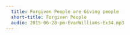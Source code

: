 ```yaml
---
  title: Forgiven People are Giving people
  short-title: Forgiven People
  audio: 2015-06-28-pm-EvanWilliams-Ex34.mp3
---
```


